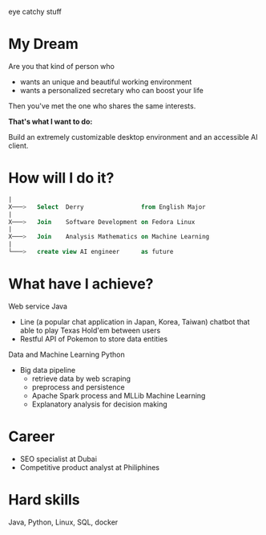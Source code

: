 
eye catchy stuff

# My Dream

Are you that kind of person who
- wants an unique and beautiful working environment
- wants a personalized secretary who can boost your life

Then you've met the one who shares the same interests.

**That's what I want to do:**

Build an extremely customizable desktop environment and an accessible AI client.

# How will I do it?

```sql
|
X───>   Select  Derry                from English Major
|
X───>   Join    Software Development on Fedora Linux
|
X───>   Join    Analysis Mathematics on Machine Learning
|
└───>   create view AI engineer      as future
```

# What have I achieve?

Web service Java

- Line (a popular chat application in Japan, Korea, Taiwan) chatbot that able to play Texas Hold'em between users
- Restful API of Pokemon to store data entities

Data and Machine Learning Python
- Big data pipeline
    - retrieve data by web scraping
    - preprocess and persistence
    - Apache Spark process and MLLib Machine Learning
    - Explanatory analysis for decision making

# Career

- SEO specialist at Dubai
- Competitive product analyst at Philiphines

# Hard skills
Java, Python, Linux, SQL, docker
